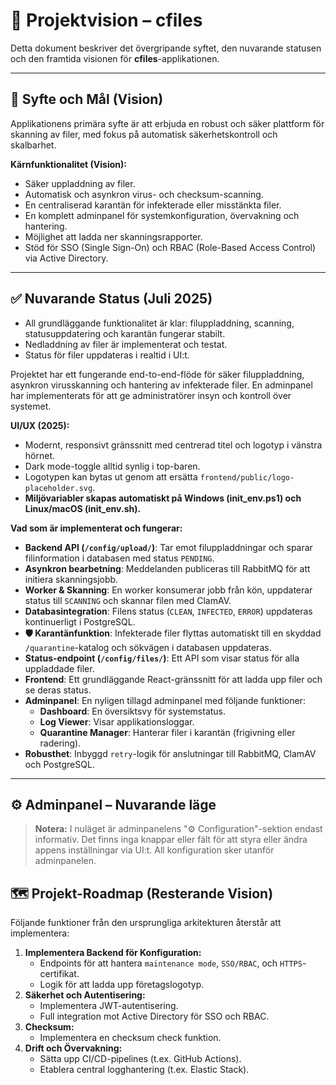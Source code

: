 # 🚀 Projektvision – cfiles

Detta dokument beskriver det övergripande syftet, den nuvarande statusen och den framtida visionen för **cfiles**-applikationen.

---

## 🎯 Syfte och Mål (Vision)

Applikationens primära syfte är att erbjuda en robust och säker plattform för skanning av filer, med fokus på automatisk säkerhetskontroll och skalbarhet.

**Kärnfunktionalitet (Vision):**
*   Säker uppladdning av filer.
*   Automatisk och asynkron virus- och checksum-scanning.
*   En centraliserad karantän för infekterade eller misstänkta filer.
*   En komplett adminpanel för systemkonfiguration, övervakning och hantering.
*   Möjlighet att ladda ner skanningsrapporter.
*   Stöd för SSO (Single Sign-On) och RBAC (Role-Based Access Control) via Active Directory.

---

## ✅ Nuvarande Status (Juli 2025)

- All grundläggande funktionalitet är klar: filuppladdning, scanning, statusuppdatering och karantän fungerar stabilt.
- Nedladdning av filer är implementerat och testat.
- Status för filer uppdateras i realtid i UI:t.

Projektet har ett fungerande end-to-end-flöde för säker filuppladdning, asynkron virusskanning och hantering av infekterade filer. En adminpanel har implementerats för att ge administratörer insyn och kontroll över systemet.

**UI/UX (2025):**
*   Modernt, responsivt gränssnitt med centrerad titel och logotyp i vänstra hörnet.
*   Dark mode-toggle alltid synlig i top-baren.
*   Logotypen kan bytas ut genom att ersätta `frontend/public/logo-placeholder.svg`.
*   **Miljövariabler skapas automatiskt på Windows (init_env.ps1) och Linux/macOS (init_env.sh).**

**Vad som är implementerat och fungerar:**
*   **Backend API (`/config/upload/`)**: Tar emot filuppladdningar och sparar filinformation i databasen med status `PENDING`.
*   **Asynkron bearbetning**: Meddelanden publiceras till RabbitMQ för att initiera skanningsjobb.
*   **Worker & Skanning**: En worker konsumerar jobb från kön, uppdaterar status till `SCANNING` och skannar filen med ClamAV.
*   **Databasintegration**: Filens status (`CLEAN`, `INFECTED`, `ERROR`) uppdateras kontinuerligt i PostgreSQL.
*   **🛡️ Karantänfunktion**: Infekterade filer flyttas automatiskt till en skyddad `/quarantine`-katalog och sökvägen i databasen uppdateras.
*   **Status-endpoint (`/config/files/`)**: Ett API som visar status för alla uppladdade filer.
*   **Frontend**: Ett grundläggande React-gränssnitt för att ladda upp filer och se deras status.
*   **Adminpanel**: En nyligen tillagd adminpanel med följande funktioner:
    *   **Dashboard**: En översiktsvy för systemstatus.
    *   **Log Viewer**: Visar applikationsloggar.
    *   **Quarantine Manager**: Hanterar filer i karantän (frigivning eller radering).
*   **Robusthet**: Inbyggd `retry`-logik för anslutningar till RabbitMQ, ClamAV och PostgreSQL.

---

## ⚙️ Adminpanel – Nuvarande läge

> **Notera:** I nuläget är adminpanelens "⚙️ Configuration"-sektion endast informativ. Det finns inga knappar eller fält för att styra eller ändra appens inställningar via UI:t. All konfiguration sker utanför adminpanelen.

## 🗺️ Projekt-Roadmap (Resterande Vision)

Följande funktioner från den ursprungliga arkitekturen återstår att implementera:

1.  **Implementera Backend för Konfiguration:**
    *   Endpoints för att hantera `maintenance mode`, `SSO/RBAC`, och `HTTPS`-certifikat.
    *   Logik för att ladda upp företagslogotyp.
2.  **Säkerhet och Autentisering:**
    *   Implementera JWT-autentisering.
    *   Full integration mot Active Directory för SSO och RBAC.
3.  **Checksum:**
    *   Implementera en checksum check funktion.
4.  **Drift och Övervakning:**
    *   Sätta upp CI/CD-pipelines (t.ex. GitHub Actions).
    *   Etablera central logghantering (t.ex. Elastic Stack).
